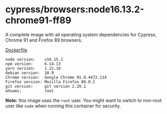 # cypress/browsers:node16.13.2-chrome91-ff89

A complete image with all operating system dependencies for Cypress, Chrome
91 and Firefox 89 browsers.

[Dockerfile](Dockerfile)

```text
node version:    v16.15.1
npm version:     6.14.13
yarn version:    1.22.10
debian version:  10.9
Chrome version:  Google Chrome 91.0.4472.114  
Firefox version: Mozilla Firefox 89.0.2
git version:     git version 2.20.1
whoami:          root
```

**Note:** this image uses the `root` user. You might want to switch to non-root
user like `node` when running this container for security.

